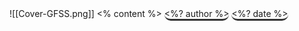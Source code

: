<grid drag="100 100" drop="0 0" class="fullImage">
![[Cover-GFSS.png]]
</grid>
<grid drag="100 80" drop="0 10" class="content frontcover" align="center" pad="0 40px"  >
<% content %>
<grid drag="100 10" drop="0 65">
<grid drag="15 100" drop="33 0" align="center" class="p-mb-0" justify-content="center" style="border-radius: 20px; border-bottom: 3px solid #333;"><%? author %></grid>
<grid drag="15 100" drop="52 0" align="center" class="p-mb-0" justify-content="center" style="border-radius: 20px; border-bottom: 3px solid #333;"><%? date %></grid>
</grid>
</grid>


